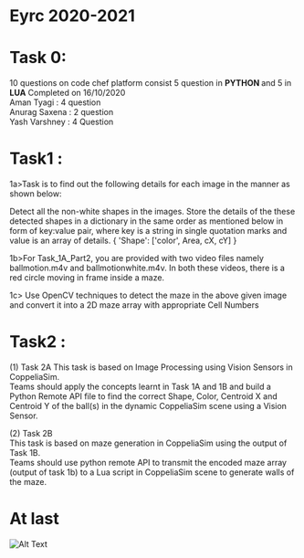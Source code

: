# Eyrc 2020-2021
# Task 0:
10 questions on code chef platform consist 5 question in <b> PYTHON </b> and 5 in <b> LUA</b>
Completed on 16/10/2020<br>
Aman Tyagi : 4 question<br>
Anurag Saxena : 2 question<br>
Yash Varshney : 4 Question<br>



# Task1 :
1a>Task is to find out the following details for each image in the manner as shown below:

Detect all the non-white shapes in the images.
Store the details of the these detected shapes in a dictionary in the same order as mentioned below in form of key:value pair, where key is a string in single quotation marks and value is an array of details.
{ 'Shape': ['color', Area, cX, cY] }
<br>


1b>For Task_1A_Part2, you are provided with two video files namely ballmotion.m4v and ballmotionwhite.m4v. In both these videos, there is a red circle moving in frame inside a maze.
<br>


1c> Use OpenCV techniques to detect the maze in the above given image and convert it into a 2D maze array with appropriate Cell Numbers

# Task2 :
(1) Task 2A
This task is based on Image Processing using Vision Sensors in CoppeliaSim.<br>
Teams should apply the concepts learnt in Task 1A and 1B and build a Python Remote API file to find the correct Shape, Color, Centroid X and Centroid Y of the ball(s) in the dynamic CoppeliaSim scene using a Vision Sensor.<br>


(2) Task 2B<br>
This task is based on maze generation in CoppeliaSim using the output of Task 1B.<br>
Teams should use python remote API to transmit the encoded maze array (output of task 1b) to a Lua script in CoppeliaSim scene to generate walls of the maze.<br>




#  At last

![Alt Text](https://tenor.com/view/donaldtrump-trump-win-trump-wins-gif-4656058)



